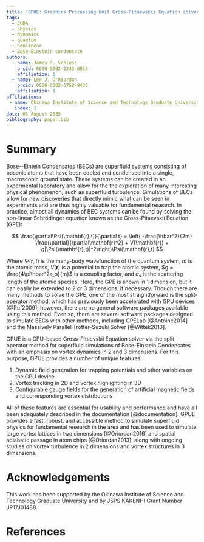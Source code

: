 ```yaml
---
title: 'GPUE: Graphics Processing Unit Gross-Pitaevskii Equation solver'
tags:
  - CUDA
  - physics
  - dynamics
  - quantum
  - nonlinear
  - Bose-Einstein condensate
authors:
  - name: James R. Schloss
    orcid: 0000-0002-3243-8918
    affiliation: 1
  - name: Lee J. O'Riordan
    orcid: 0000-0002-6758-9433
    affiliation: 1
affiliations:
 - name: Okinawa Institute of Science and Technology Graduate University, Onna-son, Okinawa 904-0495, Japan.
   index: 1
date: 01 August 2033
bibliography: paper.bib
---
```


# Summary

Bose--Eintein Condensates (BECs) are superfluid systems consisting of bosonic atoms that have been cooled and condensed into a single, macroscopic ground state.
These systems can be created in an expermental laboratory and allow for the the exploration of many interesting physical phenomenon, such as superfluid turbulence.
Simulations of BECs allow for new discoveries that directly mimic what can be seen in experiments and are thus highly valuable for fundamental research.
In practice, almost all dynamics of BEC systems can be found by solving the non-linear Schr&ouml;dinger equation known as the Gross-Pitaevskii Equation (GPE):

$$
\frac{\partial\Psi(\mathbf{r},t)}{\partial t} = \left( -\frac{\hbar^2}{2m} \frac{\partial}{\partial\mathbf{r}^2} + V(\mathbf{r}) + g|\Psi(\mathbf{r},t)|^2\right)\Psi(\mathbf{r},t)
$$

Where $\Psi(\mathbf{r},t)$ is the many-body wavefunction of the quantum system, $m$ is the atomic mass, $V(\mathbf{r})$ is a potential to trap the atomic system, $g = \frac{4\pi\hbar^2a_s}{m}$ is a coupling factor, and $a_s$ is the scattering length of the atomic species.
Here, the GPE is shown in 1 dimension, but it can easily be extended to 2 or 3 dimensions, if necessary.
Though there are many methods to solve the GPE, one of the most straightforward is the split-operator method, which has previously been accelerated with GPU devices [@Ruf2009]; however, there are no general software packages available using this method.
Even so, there are several software packages designed to simulate BECs with other methods, including GPELab [@Antoine2014] and the Massively Parallel Trotter-Suzuki Solver [@Wittek2013].

GPUE is a GPU-based Gross-Pitaevskii Equation solver via the split-operator method for superfluid simulations of Bose-Einstein Condensates with an emphasis on vortex dynamics in 2 and 3 dimensions.
For this purpose, GPUE provides a number of unique features:
1. Dynamic field generation for trapping potentials and other variables on the GPU device
2. Vortex tracking in 2D and vortex highlighting in 3D
3. Configurable gauge fields for the generation of artificial magnetic fields and corresponding vortex distributions

All of these features are essential for usability and performance and have all been adequately described in the documentation [@documentation].
GPUE provides a fast, robust, and accessible method to simulate superfluid physics for fundamental research in the area and has been used to simulate large vortex lattices in two dimensions [@Oriordan2016] and spatial adiabatic passage in atom chips [@Oriordan2013], along with ongoing studies on vortex turbulence in 2 dimensions and vortex structures in 3 dimensions.

# Acknowledgements
This work has been supported by the Okinawa Institute of Science and Technology Graduate University and by JSPS KAKENHI Grant Number JP17J01488.

# References
